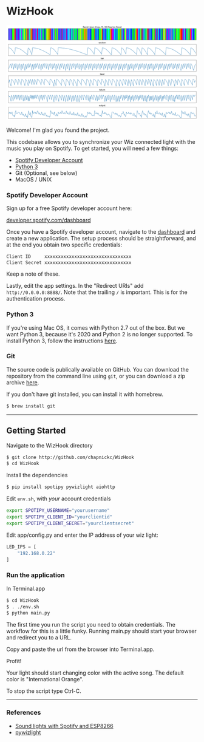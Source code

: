
# WizHook

![](notebooks/ravel_ex.png?raw=true)

Welcome! I'm glad you found the project. 

This codebase allows you to synchronize your Wiz connected light 
with the music you play on Spotify. 
To get started, you will need a few things:

* [Spotify Developer Account](https://developer.spotify.com/dashboard)
* [Python 3](https://docs.python-guide.org/starting/install3/osx/)
* Git (Optional, see below)
* MacOS / UNIX

### Spotify Developer Account

Sign up for a free Spotify developer account here:

[developer.spotify.com/dashboard](https://developer.spotify.com/dashboard)

Once you have a Spotify developer account, navigate to the [dashboard](https://developer.spotify.com/dashboard)
and create a new application. The setup process should be straightforward, and at the end 
you obtain two specific credentials:

```
Client ID     xxxxxxxxxxxxxxxxxxxxxxxxxxxxxxxx
Client Secret xxxxxxxxxxxxxxxxxxxxxxxxxxxxxxxx
```

Keep a note of these.

Lastly, edit the app settings. In the "Redirect URIs" add `http://0.0.0.0:8888/`.
Note that the trailing `/` is important. 
This is for the authentication process.

### Python 3 

If you're using Mac OS, it comes with Python 2.7 out of the box.
But we want Python 3, because it's 2020 and Python 2 is no longer supported.
To install Python 3, follow the instructions [here](https://docs.python-guide.org/starting/install3/osx/).

### Git

The source code is publically available on GitHub. 
You can download the repository from the command line using `git`,
or you can download a zip archive 
[here](https://github.com/chapnickc/WizHook/archive/master.zip).

If you don't have git installed, you can install it with homebrew.

```sh
$ brew install git
```

-------------------

## Getting Started

Navigate to the WizHook directory

```sh
$ git clone http://github.com/chapnickc/WizHook
$ cd WizHook
```

Install the dependencies
```sh
$ pip install spotipy pywizlight aiohttp
```

Edit `env.sh`, with *your* account credentials

```sh
export SPOTIPY_USERNAME="yourusername"
export SPOTIPY_CLIENT_ID="yourclientid"
export SPOTIPY_CLIENT_SECRET="yourclientsecret"
```

Edit app/config.py and enter the IP address of your wiz light:
```py
LED_IPS = [
    "192.168.0.22"
]
```

### Run the application

In Terminal.app

```sh
$ cd WizHook
$ . ./env.sh
$ python main.py
```

The first time you run the script you need to obtain credentials.
The workflow for this is a little funky. Running main.py should 
start your browser and redirect you to a URL.

Copy and paste the url from the browser into Terminal.app.

Profit!

Your light should start changing color with the 
active song. The default color is "International Orange".

To stop the script type Ctrl-C.

----------------------

### References

* [Sound lights with Spotify and ESP8266](https://nvbn.github.io/2019/12/17/spotify-soundlights/)
* [pywizlight](https://github.com/sbidy/pywizlight)


